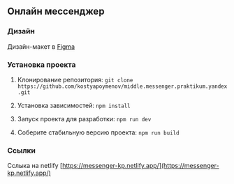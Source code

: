 ## Онлайн мессенджер

### Дизайн

Дизайн-макет в [Figma](https://www.figma.com/file/jF5fFFzgGOxQeB4CmKWTiE/Chat_external_link?node-id=0%3A1)

### Установка проекта

1. Клонирование репозитория:
   `git clone https://github.com/kostyapoymenov/middle.messenger.praktikum.yandex.git`

2. Установка зависимостей:
   `npm install`

3. Запуск проекта для разработки:
   `npm run dev`

4. Соберите стабильную версию проекта:
   `npm run build`

### Ссылки

Сслыка на netlify [https://messenger-kp.netlify.app/](https://messenger-kp.netlify.app/)
